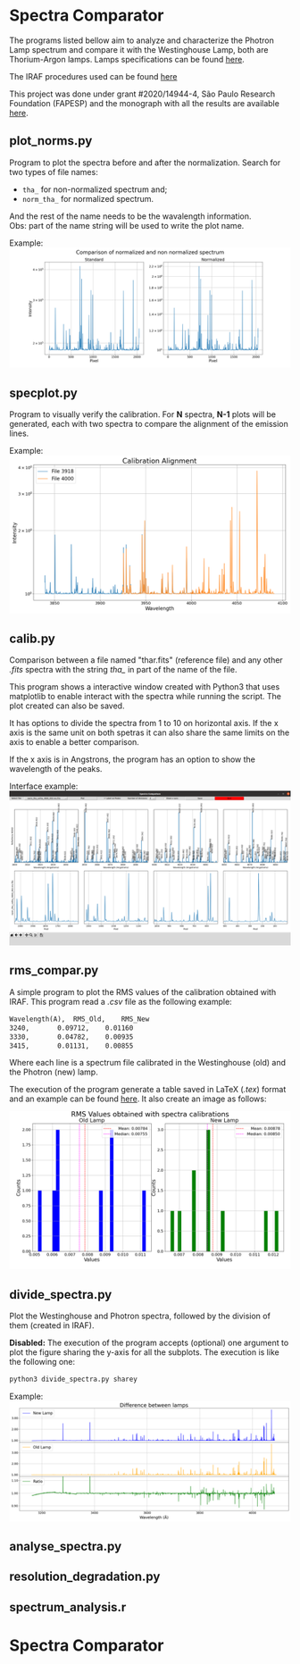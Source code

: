 # Spectra Comparator
The programs listed bellow aim to analyze and characterize the Photron Lamp spectrum and compare it with the Westinghouse Lamp, both are Thorium-Argon lamps. Lamps specifications can be found [here](http://iraf.noao.edu/specatlas/).  

The IRAF procedures used can be found [here](iraf.md)  

This project was done under grant #2020/14944-4, São Paulo Research Foundation (FAPESP) and the monograph with all the results are available [here](tese.pdf).

## plot_norms.py
Program to plot the spectra before and after the normalization. Search for two types of file names:

- `tha_` for non-normalized spectrum and;
- `norm_tha_` for normalized spectrum.

And the rest of the name needs to be the wavalength information.  
Obs: part of the name string will be used to write the plot name.  

Example:
![plot_norms example](Plots_comp_norm_3918.png)

## specplot.py
Program to visually verify the calibration. For **N** spectra, **N-1** plots will be generated, each with two spectra to compare the alignment of the emission lines.

Example:
![plot_norms example](Plots_3918_4000.png)

## calib.py
Comparison between a file named "thar.fits" (reference file) and any other *.fits* spectra with the string *tha_* in part of the name of the file.  

This program shows a interactive window created with Python3 that uses matplotlib to enable interact with the spectra while running the script. The plot created can also be saved.  

It has options to divide the spectra from 1 to 10 on horizontal axis. If the x axis is the same unit on both spetras it can also share the same limits on the axis to enable a better comparison.  

If the x axis is in Angstrons, the program has an option to show the wavelength of the peaks.  

Interface example:
![tiks example](tiks_example.png)

## rms_compar.py
A simple program to plot the RMS values of the calibration obtained with IRAF. This program read a *.csv* file as the following example:

```csv
Wavelength(A),	RMS_Old,	RMS_New
3240,		0.09712,	0.01160
3330,		0.04782,	0.00935
3415,		0.01131,	0.00855
```

Where each line is a spectrum file calibrated in the Westinghouse (old) and the Photron (new) lamp.

The execution of the program generate a table saved in LaTeX (*.tex*) format and an example can be found [here](rms.tex). It also create an image as follows:

![rms_compar example](RMS_Compar.png)

## divide_spectra.py
Plot the Westinghouse and Photron spectra, followed by the division of them (created in IRAF).

**Disabled:** The execution of the program accepts (optional) one argument to plot the figure sharing the y-axis for all the subplots. The execution is like the following one:

```bash
python3 divide_spectra.py sharey
```

Example:
![divide_spectra example](Lamps_Comparison.png)


## analyse_spectra.py

## resolution_degradation.py

## spectrum_analysis.r

# Spectra Comparator
